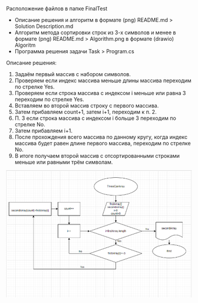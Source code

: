 Расположение файлов в папке FinalTest
- Описание решения и алгоритм в формате (png) 
README.md > Solution Description.md
- Алгоритм метода сортировки строк из 3-х символов и менее в формате (png)
README.md > Algorithm.png
в формате (drawio)
Algoritm
- Программа решения задачи
Task > Program.cs

Описание решения:

1. Задаём первый массив с набором символов.
2. Проверяем если индекс массива меньше длины массива переходим по стрелке Yes.
3. Проверяем если строка массива с индексом i меньше или равна 3 переходим по стрелке Yes.
4. Вставляем во второй массив строку с первого массива.
5. Затем прибавляем count+1, затем i+1, переходим к п. 2.
6. П. 3 если строка массива с индексом i больше 3 переходим по стрелке No.
7. Затем прибавляем i+1.
8. После прохождения всего массива по данному кругу, когда индекс массива будет равен длине первого массива, переходим по стрелке No.
9. В итоге получаем второй массив с отсортированными строками меньше или равными трём символам.






![Alt text](Algorithm.png)
